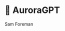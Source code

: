 # 🤖 AuroraGPT
Sam Foreman

<link rel="preconnect" href="https://fonts.googleapis.com">

<div class="feature">

<div id="listing-auroragpt">

</div>

</div>
